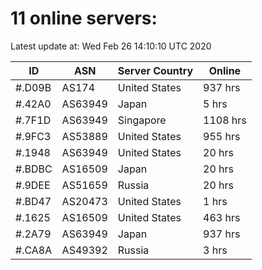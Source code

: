 # 11 online servers:

Latest update at: Wed Feb 26 14:10:10 UTC 2020

| ID | ASN | Server Country | Online |
| -- | --- | -------------- | ------ |
| #.D09B | AS174 | United States | 937 hrs |
| #.42A0 | AS63949 | Japan | 5 hrs |
| #.7F1D | AS63949 | Singapore | 1108 hrs |
| #.9FC3 | AS53889 | United States | 955 hrs |
| #.1948 | AS63949 | United States | 20 hrs |
| #.BDBC | AS16509 | Japan | 20 hrs |
| #.9DEE | AS51659 | Russia | 20 hrs |
| #.BD47 | AS20473 | United States | 1 hrs |
| #.1625 | AS16509 | United States | 463 hrs |
| #.2A79 | AS63949 | Japan | 937 hrs |
| #.CA8A | AS49392 | Russia | 3 hrs |

